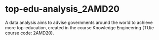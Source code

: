 # top-edu-analysis_2AMD20
A data analysis aims to advise governments around the world to achieve more top-education, created in the course Knowledge Engineering (TU/e course code: 2AMD20).

